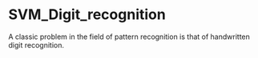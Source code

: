 # SVM_Digit_recognition
A classic problem in the field of pattern recognition is that of handwritten digit recognition. 
